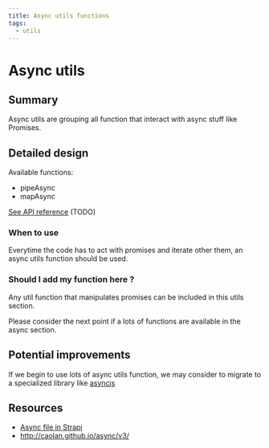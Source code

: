 ```yaml
---
title: Async utils functions
tags:
  - utils
---
```


# Async utils

## Summary

Async utils are grouping all function that interact with async stuff like Promises.

## Detailed design

Available functions:

- pipeAsync
- mapAsync

[See API reference](../../api/Utils) (TODO)

### When to use

Everytime the code has to act with promises and iterate other them, an async utils function should be used.

### Should I add my function here ?

Any util function that manipulates promises can be included in this utils section.

Please consider the next point if a lots of functions are available in the async section.

## Potential improvements

If we begin to use lots of async utils function, we may consider to migrate to a specialized library like [asyncjs](http://caolan.github.io/async/v3/)

## Resources

- [Async file in Strapi](https://github.com/strapi/strapi/blob/9b36c3b10adaa00fd3596853abc63122632c36fe/packages/core/utils/lib/async.js)
- http://caolan.github.io/async/v3/
